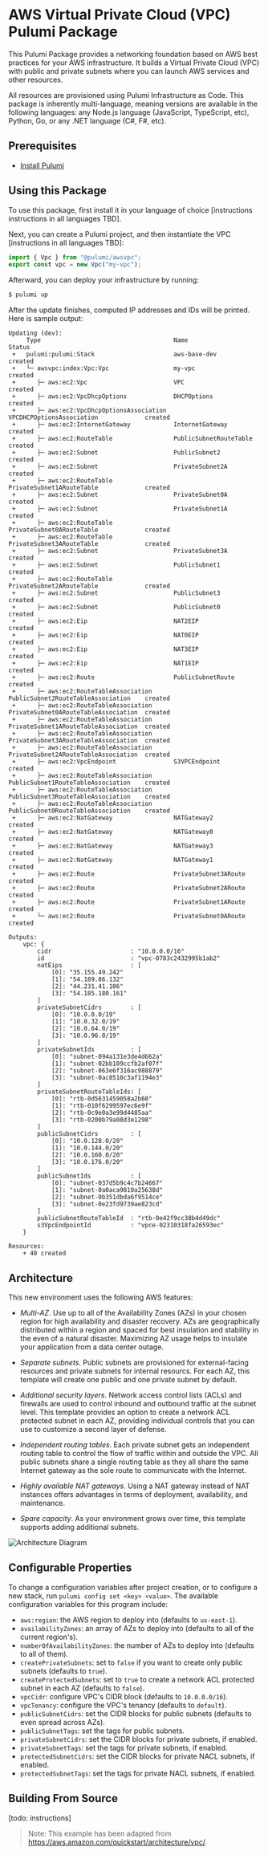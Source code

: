 # AWS Virtual Private Cloud (VPC) Pulumi Package

This Pulumi Package provides a networking foundation based on AWS best practices for your AWS infrastructure. It builds
a Virtual Private Cloud (VPC) with public and private subnets where you can launch AWS services and other resources.

All resources are provisioned using Pulumi Infrastructure as Code. This package is inherently multi-language, meaning
versions are available in the following languages: any Node.js language (JavaScript, TypeScript, etc), Python, Go, or
any .NET language (C#, F#, etc).

## Prerequisites

* [Install Pulumi](https://www.pulumi.com/docs/get-started/install/)

## Using this Package

To use this package, first install it in your language of choice [instructions instructions in all languages TBD].

Next, you can create a Pulumi project, and then instantiate the VPC [instructions in all languages TBD]:

```typescript
import { Vpc } from "@pulumi/awsvpc";
export const vpc = new Vpc("my-vpc");
```

Afterward, you can deploy your infrastructure by running:

```bash
$ pulumi up
```

After the update finishes, computed IP addresses and IDs will be printed. Here is sample output:

```
Updating (dev):
     Type                                     Name                                  Status
 +   pulumi:pulumi:Stack                      aws-base-dev                          created
 +   └─ awsvpc:index:Vpc:Vpc                  my-vpc                                created
 +      ├─ aws:ec2:Vpc                        VPC                                   created
 +      ├─ aws:ec2:VpcDhcpOptions             DHCPOptions                           created
 +      ├─ aws:ec2:VpcDhcpOptionsAssociation  VPCDHCPOptionsAssociation             created
 +      ├─ aws:ec2:InternetGateway            InternetGateway                       created
 +      ├─ aws:ec2:RouteTable                 PublicSubnetRouteTable                created
 +      ├─ aws:ec2:Subnet                     PublicSubnet2                         created
 +      ├─ aws:ec2:Subnet                     PrivateSubnet2A                       created
 +      ├─ aws:ec2:RouteTable                 PrivateSubnet1ARouteTable             created
 +      ├─ aws:ec2:Subnet                     PrivateSubnet0A                       created
 +      ├─ aws:ec2:Subnet                     PrivateSubnet1A                       created
 +      ├─ aws:ec2:RouteTable                 PrivateSubnet0ARouteTable             created
 +      ├─ aws:ec2:RouteTable                 PrivateSubnet3ARouteTable             created
 +      ├─ aws:ec2:Subnet                     PrivateSubnet3A                       created
 +      ├─ aws:ec2:Subnet                     PublicSubnet1                         created
 +      ├─ aws:ec2:RouteTable                 PrivateSubnet2ARouteTable             created
 +      ├─ aws:ec2:Subnet                     PublicSubnet3                         created
 +      ├─ aws:ec2:Subnet                     PublicSubnet0                         created
 +      ├─ aws:ec2:Eip                        NAT2EIP                               created
 +      ├─ aws:ec2:Eip                        NAT0EIP                               created
 +      ├─ aws:ec2:Eip                        NAT3EIP                               created
 +      ├─ aws:ec2:Eip                        NAT1EIP                               created
 +      ├─ aws:ec2:Route                      PublicSubnetRoute                     created
 +      ├─ aws:ec2:RouteTableAssociation      PublicSubnet2RouteTableAssociation    created
 +      ├─ aws:ec2:RouteTableAssociation      PrivateSubnet0ARouteTableAssociation  created
 +      ├─ aws:ec2:RouteTableAssociation      PrivateSubnet1ARouteTableAssociation  created
 +      ├─ aws:ec2:RouteTableAssociation      PrivateSubnet3ARouteTableAssociation  created
 +      ├─ aws:ec2:RouteTableAssociation      PrivateSubnet2ARouteTableAssociation  created
 +      ├─ aws:ec2:VpcEndpoint                S3VPCEndpoint                         created
 +      ├─ aws:ec2:RouteTableAssociation      PublicSubnet1RouteTableAssociation    created
 +      ├─ aws:ec2:RouteTableAssociation      PublicSubnet3RouteTableAssociation    created
 +      ├─ aws:ec2:RouteTableAssociation      PublicSubnet0RouteTableAssociation    created
 +      ├─ aws:ec2:NatGateway                 NATGateway2                           created
 +      ├─ aws:ec2:NatGateway                 NATGateway0                           created
 +      ├─ aws:ec2:NatGateway                 NATGateway3                           created
 +      ├─ aws:ec2:NatGateway                 NATGateway1                           created
 +      ├─ aws:ec2:Route                      PrivateSubnet3ARoute                  created
 +      ├─ aws:ec2:Route                      PrivateSubnet2ARoute                  created
 +      ├─ aws:ec2:Route                      PrivateSubnet1ARoute                  created
 +      └─ aws:ec2:Route                      PrivateSubnet0ARoute                  created

Outputs:
    vpc: {
        cidr                      : "10.0.0.0/16"
        id                        : "vpc-0783c2432995b1ab2"
        natEips                   : [
            [0]: "35.155.49.242"
            [1]: "54.189.86.132"
            [2]: "44.231.41.106"
            [3]: "54.185.180.161"
        ]
        privateSubnetCidrs        : [
            [0]: "10.0.0.0/19"
            [1]: "10.0.32.0/19"
            [2]: "10.0.64.0/19"
            [3]: "10.0.96.0/19"
        ]
        privateSubnetIds          : [
            [0]: "subnet-094a131e3de4d662a"
            [1]: "subnet-02bb109ccfb2af07f"
            [2]: "subnet-063e6f316ac988879"
            [3]: "subnet-0ac8510c3af1194e3"
        ]
        privateSubnetRouteTableIds: [
            [0]: "rtb-0d5631459058a2b60"
            [1]: "rtb-010f6299597ec6e9f"
            [2]: "rtb-0c9e0a3e99d4485aa"
            [3]: "rtb-0200b79a08d3e1298"
        ]
        publicSubnetCidrs         : [
            [0]: "10.0.128.0/20"
            [1]: "10.0.144.0/20"
            [2]: "10.0.160.0/20"
            [3]: "10.0.176.0/20"
        ]
        publicSubnetIds           : [
            [0]: "subnet-037d5b9c4c7b24667"
            [1]: "subnet-0a0aca9810a25638d"
            [2]: "subnet-0b351dbda6f9514ce"
            [3]: "subnet-0e23fd9739ae823cd"
        ]
        publicSubnetRouteTableId  : "rtb-0e42f9cc38b4d49dc"
        s3VpcEndpointId           : "vpce-02310318fa26593ec"
    }

Resources:
    + 40 created
```

## Architecture

This new environment uses the following AWS features:

* *Multi-AZ*. Use up to all of the Availability Zones (AZs) in your chosen region for high availability and disaster
  recovery. AZs are geographically distributed within a region and spaced for best insulation and stability in the
  even of a natural disaster. Maximizing AZ usage helps to insulate your application from a data center outage.

* *Separate subnets*. Public subnets are provisioned for external-facing resources and private subnets for internal
  resourcs. For each AZ, this template will create one public and one private subnet by default.

* *Additional security layers*. Network access control lists (ACLs) and firewalls are used to control inbound
  and outbound traffic at the subnet level. This template provides an option to create a network ACL protected
  subnet in each AZ, providing individual controls that you can use to customize a second layer of defense.

* *Independent routing tables*. Each private subnet gets an independent routing table to control the flow of traffic
  within and outside the VPC. All public subnets share a single routing table as they all share the same Internet
  gateway as the sole route to communicate with the Internet.

* *Highly available NAT gateways*. Using a NAT gateway instead of NAT instances offers advantages in terms of
  deployment, availability, and maintenance.

* *Spare capacity*. As your environment grows over time, this template supports adding additional subnets.

![Architecture Diagram](https://docs.aws.amazon.com/quickstart/latest/vpc/images/quickstart-vpc-design-fullscreen.png)

## Configurable Properties

To change a configuration variables after project creation, or to configure a new stack, run
`pulumi config set <key> <value>`. The available configuration variables for this program include:

* `aws:region`: the AWS region to deploy into (defaults to `us-east-1`).
* `availabilityZones`: an array of AZs to deploy into (defaults to all of the current region's).
* `numberOfAvailabilityZones`: the number of AZs to deploy into (defaults to all of them).
* `createPrivateSubnets`: set to `false` if you want to create only public subnets (defaults to `true`).
* `createProtectedSubnets`: set to `true` to create a network ACL protected subnet in each AZ (defaults to `false`).
* `vpcCidr`: configure VPC's CIDR block (defaults to `10.0.0.0/16`).
* `vpcTenancy`: configure the VPC's tenancy (defaults to `default`).
* `publicSubnetCidrs`: set the CIDR blocks for public subnets (defaults to even spread across AZs).
* `publicSubnetTags`: set the tags for public subnets.
* `privateSubnetCidrs`: set the CIDR blocks for private subnets, if enabled.
* `privateSubnetTags`: set the tags for private subnets, if enabled.
* `protectedSubnetCidrs`: set the CIDR blocks for private NACL subnets, if enabled.
* `protectedSubnetTags`: set the tags for private NACL subnets, if enabled.

## Building From Source

[todo: instructions]

> Note: This example has been adapted from https://aws.amazon.com/quickstart/architecture/vpc/.
